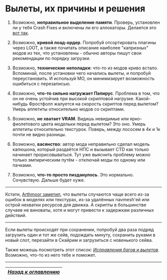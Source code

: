 # Вылеты, их причины и решения

1. Возможно, **неправильное выделение памяти**. Проверь, установлен ли у тебя Crash Fixes и включены ли его аллокаторы. Делается это [вот так](../00_Resources/02_Настройка_Crash_Fixes.md).

2. Возможно, **кривой лоад-ордер**. Попробуй отсортировать плагины через LOOT, а также почитать описание наиболее "капризных" модов из тех, что установлены - обычно авторы пишут свои рекомендации по порядку загрузки.

2. Возможно, **технические неполадки**: что-то из модов криво встало. Вспоминай, после установки чего начались вылеты, и попробуй переустановить. И используй МО, он минимизирует возможность ошибиться с перезаписью.

3. Возможно, **что-то сильно нагружает Папирус**. Проблема в том, что он не очень устойчив при высокой скриптовой нагрузке. Какой-нибудь Фростфолл жалуется на скорость скриптов перед вылетом? Умерь аппетиты относительно модов со скриптами.

4. Возможно, **не хватает VRAM**. Видишь невидимые или ярко-фиолетового цвета модельки перед вылетом? Это оно. Умерь аппетиты относительно текстурок. Поверь, между лососем в 4к и 1к почти не видно разницы.

5. Возможно, **васянство**: автор мода неправильно сделал модель капюшона, который раздаётся НПС и вызывает CTD как только начинает прорисовываться. Тут уже выяснить проблему можно только эмпирическим путём - отключай моды по одному или пачками.

6. Возможно, **что-то просто пизданулось**. Это нормально. Сочувствую. Дальше будет хуже.

------

Кстати, [Arthmoor заметил](https://www.reddit.com/r/skyrimmods/comments/6lymyn/are_scripts_the_only_culprits_of_ctd/djxuvvz/), что вылеты случаются чаще всего из-за ошибок в моделях или текстурах, из-за удалённых navmesh'ей или острой нехватки ресурсов для движка. А скрипты в большинстве случаев не виноваты, хотя и могут привести к задержкам различных действий.

------

Если вылеты происходят при сохранении, попробуй два раза подряд загрузить один и тот же сейв, подождать минуту, сохранить руками в новый слот, перезайти в Скайрим и загрузиться с новенького сейва.

Также можешь посмотреть этот список: [*Исправления багов и вылетов*](../04_Anon_Collection/01_Исправления_багов_и_вылетов.md). Возможно, что-то из него тебе и поможет.

------

|[*Назад к оглавлению*](../01_Оглавление.md)|
|:---:|
